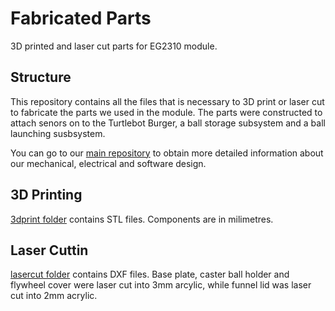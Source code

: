 # Fabricated Parts

3D printed and laser cut parts for EG2310 module.

## Structure
This repository contains all the files that is necessary to 3D print or laser cut to fabricate the parts we used in the module. The parts were constructed to attach senors on to the Turtlebot Burger, a ball storage subsystem and a ball launching susbsystem.

You can go to our [main repository](https://github.com/eg2310g8/r2auto_nav) to obtain more detailed information about our mechanical, electrical and software design. 

## 3D Printing
[3dprint folder](3dprint) contains STL files. Components are in milimetres.

## Laser Cuttin
[lasercut folder](lasercut) contains DXF files. Base plate, caster ball holder and flywheel cover were laser cut into 3mm arcylic, while funnel lid was laser cut into 2mm acrylic.